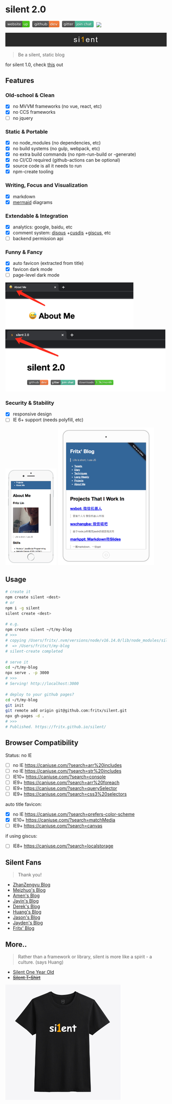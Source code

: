 # silent 2.0

<a href="https://fritx.github.io/silent/"><img width="76" height="20" src="../../projects/website-badge.svg"></a>&nbsp;&nbsp;<a href="https://github.com/fritx/silent"><img src="../../projects/github-badge.svg" width="85" height="20"></a>&nbsp;&nbsp;<a href="https://gitter.im/fritx"><img src="../../projects/gitter-badge.svg" width="99" height="20"></a>&nbsp;&nbsp;<a href="https://www.npmjs.com/package/silent"><img height="20" src="https://img.shields.io/npm/dm/silent.svg"></a>

<img src="../../projects/silent/pic/si1ent.png">

> Be a silent, static blog

for silent 1.0, check [this](../silent/) out

## Features

### Old-school & Clean

- [x] no MVVM frameworks (no vue, react, etc)
- [x] no CCS frameworks
- [ ] no jquery

### Static & Portable

- [x] no node_modules (no dependencies, etc)
- [x] no build systems (no gulp, webpack, etc)
- [x] no extra build commands (no npm-run-build or -generate)
- [x] no CI/CD required (github-actions can be optional)
- [x] source code is all it needs to run
- [x] npm-create tooling

### Writing, Focus and Visualization

- [x] markdown
- [x] [mermaid](https://mermaid-js.github.io/mermaid/) diagrams

### Extendable & Integration

- [x] analytics: google, baidu, etc
- [x] comment system: [disqus](https://disqus.com) +[cusdis](https://cusdis.com) +[giscus](https://giscus.app), etc
- [ ] backend permission api

### Funny & Fancy

- [x] auto favicon (extracted from title)
- [x] favicon dark mode
- [ ] page-level dark mode

<img width="400" src="../../projects/silent_2.0/WechatIMG533.png">

<img width="500" src="../../projects/silent_2.0/WX20220927-173925.png">

### Security & Stability

- [x] responsive design
- [ ] IE 6+ support (needs polyfill, etc)

<img width="160" src="../../2016/08/屏幕快照 2016-08-02 下午6.35.12.png">

<img width="300" src="../../2016/08/屏幕快照 2016-08-02 下午5.46.40.png">

## Usage

```sh
# create it
npm create silent <dest>
# or
npm i -g silent
silent create <dest>

# e.g.
npm create silent ~/t/my-blog
# >>>
# copying /Users/fritx/.nvm/versions/node/v16.14.0/lib/node_modules/silent/blog
#  => /Users/fritx/t/my-blog
# silent-create completed

# serve it
cd ~/t/my-blog
npx serve . -p 3000
# >>>
# Serving! http://localhost:3000

# deploy to your github pages?
cd ~/t/my-blog
git init
git remote add origin git@github.com:fritx/silent.git
npx gh-pages -d .
# >>>
# Published. https://fritx.github.io/silent/
```

## Browser Compatibility

Status: no IE

- [ ] no IE https://caniuse.com/?search=arr%20includes
- [ ] no IE https://caniuse.com/?search=str%20includes
- [ ] IE10+ https://caniuse.com/?search=console
- [ ] IE9+ https://caniuse.com/?search=arr%20foreach
- [ ] IE9+ https://caniuse.com/?search=querySelector
- [ ] IE9+ https://caniuse.com/?search=css3%20selectors

auto title favicon:

- [x] no IE https://caniuse.com/?search=prefers-color-scheme
- [x] IE10+ https://caniuse.com/?search=matchMedia
- [ ] IE9+ https://caniuse.com/?search=canvas

if using giscus:

- [ ] IE8+ https://caniuse.com/?search=localstorage

## Silent Fans

> Thank you!

- [ZhanZengyu Blog](https://zhanzengyu.github.io/blog/)
- [Meizhuo's Blog](https://meizhuo.github.io/blog/)
- [Amen's Blog](https://linzx89757.github.io/blog/)
- [Jayin's Blog](https://v1.jayinton.com/blog/)
- [Derek's Blog](https://derekgame2013.github.io/blog/)
- [Huang's Blog](https://huangruichang.github.io)
- [Jason's Blog](https://jacsonlee.github.io/Blog/)
- [Jayden's Blog](https://iamjayden.github.io)
- [Fritx' Blog](https://blog.fritx.me/)

## More..

> Rather than a framework or library, silent is more like a spirit - a culture. (says Huang)

- [Silent One Year Old](?2015/05/silent-one-year-old)
- ~~[Silent T-Shirt](http://udz.com/silent)~~

<img width="360" src="../../projects/silent/pic/tshirt-x360.png">
